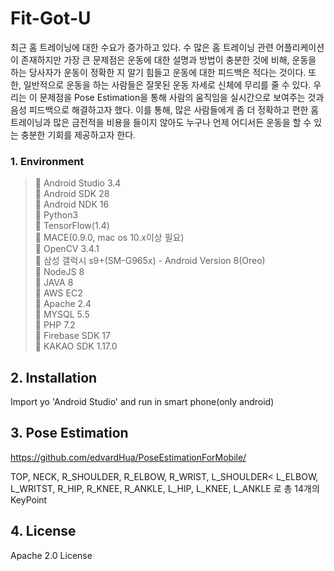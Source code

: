 # Fit-Got-U

최근 홈 트레이닝에 대한 수요가 증가하고 있다. 수 많은 홈 트레이닝 관련 어플리케이션이 존재하지만 가장 큰 문제점은 운동에 대한 설명과 방법이 충분한 것에 비해, 운동을 하는 당사자가 운동이 정확한 지 알기 힘들고 운동에 대한 피드백은 적다는 것이다. 
또한, 일반적으로 운동을 하는 사람들은 잘못된 운동 자세로 신체에 무리를 줄 수 있다. 우리는 이 문제점을 Pose Estimation을 통해 사람의 움직임을 실시간으로 보여주는 것과 음성 피드백으로 해결하고자 했다. 이를 통해, 많은 사람들에게 좀 더 정확하고 편한 홈 트레이닝과 많은 금전적을 비용을 들이지 않아도 누구나 언제 어디서든 운동을 할 수 있는 충분한 기회를 제공하고자 한다. 


### 1. Environment  
>	Android Studio 3.4  
>	Android SDK 28  
>	Android NDK 16  
>	Python3  
>	TensorFlow(1.4)  
>	MACE(0.9.0, mac os 10.x이상 필요)  
>	OpenCV 3.4.1  
>	삼성 갤럭시 s9+(SM-G965x) - Android Version 8(Oreo)  
>	NodeJS 8  
>	JAVA 8  
>	AWS EC2  
>	Apache 2.4  
>	MYSQL 5.5  
>	PHP 7.2  
>	Firebase SDK 17  
>	KAKAO SDK 1.17.0  

## 2. Installation
Import yo \'Android Studio\' and run in smart phone(only android)

## 3. Pose Estimation 
https://github.com/edvardHua/PoseEstimationForMobile/

TOP, NECK, R_SHOULDER, R_ELBOW, R_WRIST, L_SHOULDER< L_ELBOW, L_WRITST, R_HIP, R_KNEE, R_ANKLE, L_HIP, L_KNEE, L_ANKLE 로 총 14개의 KeyPoint

## 4. License
Apache 2.0 License
